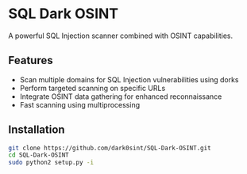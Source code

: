 # SQL Dark OSINT

A powerful SQL Injection scanner combined with OSINT capabilities.

## Features

- Scan multiple domains for SQL Injection vulnerabilities using dorks
- Perform targeted scanning on specific URLs
- Integrate OSINT data gathering for enhanced reconnaissance
- Fast scanning using multiprocessing

## Installation

```bash
git clone https://github.com/dark0sint/SQL-Dark-OSINT.git
cd SQL-Dark-OSINT
sudo python2 setup.py -i
